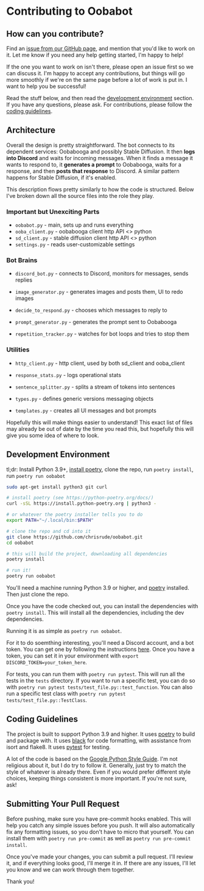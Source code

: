 # Contributing to Oobabot

## How can you contribute?

Find an [issue from our GitHub page](https://github.com/chrisrude/oobabot/issues), and mention that you'd like to work on it.  Let me know if you need any help getting started, I'm happy to help!

If the one you want to work on isn't there, please open an issue first so we can discuss it.  I'm happy to accept any contributions, but things will go more smoothly if we're on the same page before a lot of work is put in.  I want to help you be successful!

Read the stuff below, and then read the [development environment](#development-environment) section.  If you have any questions, please ask.  For contributions, please follow the [coding guidelines](#coding-guidelines).

## Architecture

Overall the design is pretty straightforward.  The bot connects to its dependent services: Oobabooga and possibly Stable Diffusion.  It then **logs into Discord** and waits for incoming messages.  When it finds a message it wants to respond to, it **generates a prompt** to Oobabooga, waits for a response, and then **posts that response** to Discord.  A similar pattern happens for Stable Diffusion, if it's enabled.

This description flows pretty similarly to how the code is structured.  Below I've broken down all the source files into the role they play.

### Important but Unexciting Parts

- `oobabot.py` - main, sets up and runs everything
- `ooba_client.py` - oobabooga client http API <> python
- `sd_client.py` - stable diffusion client http API <> python
- `settings.py` - reads user-customizable settings

### Bot Brains

- `discord_bot.py` - connects to Discord, monitors for messages, sends replies

- `image_generator.py` - generates images and posts them, UI to redo images
- `decide_to_respond.py` - chooses which messages to reply to
- `prompt_generator.py` - generates the prompt sent to Oobabooga
- `repetition_tracker.py` - watches for bot loops and tries to stop them

### Utilities

- `http_client.py` - http client, used by both sd_client and ooba_client

- `response_stats.py` - logs operational stats
- `sentence_splitter.py` - splits a stream of tokens into sentences
- `types.py` - defines generic versions messaging objects
- `templates.py` - creates all UI messages and bot prompts

Hopefully this will make things easier to understand!  This exact list of files may already be out of date by the time you read this, but hopefully this will give you some idea of where to look.

## Development Environment

tl;dr: Install Python 3.9+, [install poetry](https://python-poetry.org/docs/), clone the repo, run `poetry install`, run `poetry run oobabot`

```bash
sudo apt-get install python3 git curl

# install poetry (see https://python-poetry.org/docs/)
curl -sSL https://install.python-poetry.org | python3 -

# or whatever the poetry installer tells you to do
export PATH="~/.local/bin:$PATH"

# clone the repo and cd into it
git clone https://github.com/chrisrude/oobabot.git
cd oobabot

# this will build the project, downloading all dependencies
poetry install

# run it!
poetry run oobabot
```

You'll need a machine running Python 3.9 or higher, and [poetry](https://python-poetry.org/) installed.  Then just clone the repo.

Once you have the code checked out, you can install the dependencies with `poetry install`.  This will install all the dependencies, including the dev dependencies.

Running it is as simple as `poetry run oobabot`.

For it to do soemthing interesting, you'll need a Discord account, and a bot token.  You can get one by following the instructions [here](https://discordpy.readthedocs.io/en/stable/discord.html).  Once you have a token, you can set it in your environment with `export DISCORD_TOKEN=your_token_here`.

For tests, you can run them with `poetry run pytest`.  This will run all the tests in the `tests` directory.  If you want to run a specific test, you can do so with `poetry run pytest tests/test_file.py::test_function`.  You can also run a specific test class with `poetry run pytest tests/test_file.py::TestClass`.

## Coding Guidelines

The project is built to support Python 3.9 and higher.  It uses [poetry](https://python-poetry.org/) to build and package with.  It uses [black](https://github.com/psf/black) for code formatting, with assistance from isort and flake8.  It uses [pytest](https://docs.pytest.org/en/stable/) for testing.

A lot of the code is based on the [Google Python Style Guide](https://google.github.io/styleguide/pyguide.html).  I'm not religious about it, but I do try to follow it.  Generally, just try to match the style of whatever is already there.  Even if you would prefer different style choices, keeping things consistent is more important.  If you're not sure, ask!

## Submitting Your Pull Request

Before pushing, make sure you have pre-commit hooks enabled.  This will help you catch any simple issues before you push.  It will also automatically fix any formatting issues, so you don't have to micro that yourself.  You can install them with `poetry run pre-commit` as well as `poetry run pre-commit install`.

Once you've made your changes, you can submit a pull request.  I'll review it, and if everything looks good, I'll merge it in.  If there are any issues, I'll let you know and we can work through them together.

Thank you!
